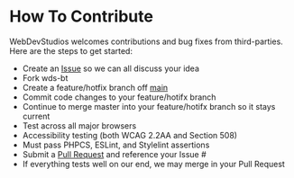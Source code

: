 # How To Contribute

WebDevStudios welcomes contributions and bug fixes from third-parties. Here are the steps to get started:

- Create an [Issue](https://github.com/WebDevStudios/wds-bt/issues) so we can all discuss your idea
- Fork wds-bt
- Create a feature/hotfix branch off [main](https://github.com/WebDevStudios/wds-bt/tree/main)
- Commit code changes to your feature/hotifx branch
- Continue to merge master into your feature/hotifx branch so it stays current
- Test across all major browsers
- Accessibility testing (both WCAG 2.2AA and Section 508)
- Must pass PHPCS, ESLint, and Stylelint assertions
- Submit a [Pull Request](https://github.com/WebDevStudios/wds-bt/pulls) and reference your Issue #
- If everything tests well on our end, we may merge in your Pull Request
